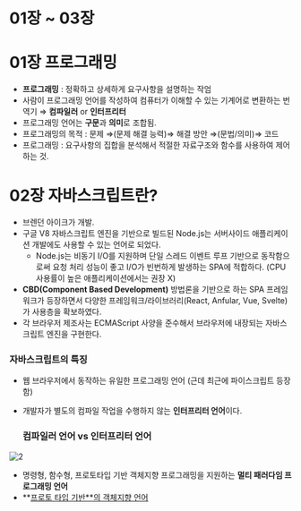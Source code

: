 # 01장 ~ 03장

# 01장 프로그래밍

- **프로그래밍** : 정확하고 상세하게 요구사항을 설명하는 작엄
- 사람이 프로그래밍 언어를 작성하여 컴퓨터가 이해할 수 있는 기계어로 변환하는 번역기 ⇒ **컴파일러** or **인터프리터**
- 프로그래밍 언어는 **구문**과 **의미**로 조합됨.
- 프로그래밍의 목적 : 문제 ⇒(문제 해결 능력)⇒ 해결 방안 ⇒(문법/의미)⇒ 코드
- 프로그래밍 : 요구사항의 집합을 분석해서 적절한 자료구조와 함수를 사용하여 제어하는 것.

# 02장 자바스크립트란?

- 브렌던 아이크가 개발.
- 구글 V8 자바스크립트 엔진을 기반으로 빌드된  Node.js는 서버사이드 애플리케이션 개발에도 사용할 수 있는 언어로 되었다.
    - Node.js는 비동기 I/O를 지원하며 단일 스레드 이벤트 루프 기반으로 동작함으로써 요청 처리 성능이 좋고 I/O가 빈번하게 발생하는 SPA에 적합하다. (CPU 사용률이 높은 애플리케이션에서는 권장 X)
- **CBD(Component Based Development)** 방법론을 기반으로 하는 SPA 프레임워크가 등장하면서 다양한 프레임워크/라이브러리(React, Anfular, Vue, Svelte)가 사용층을 확보하였다.
- 각 브라우저 제조사는 ECMAScript 사양을 준수해서 브라우저에 내장되는 자바스크립트 엔진을 구현한다.

### 자바스크립트의 특징

- 웹 브라우저에서 동작하는 유일한 프로그래밍 언어 (근데 최근에 파이스크립트 등장함)
- 개발자가 별도의 컴파일 작업을 수행하지 않는 **인터프리터 언어**이다.
    
    ### 컴파일러 언어 vs 인터프리터 언어
    
![2](https://user-images.githubusercontent.com/46212602/174096242-eddf801e-3457-40c5-bb05-e09b73cecd33.png)

- 명령형, 함수형, 프로토타입 기반 객체지향 프로그래밍을 지원하는 **멀티 패러다임 프로그래밍 언어**
- **[프로토 타입 기반**의 객체지향 언어](https://ko.wikipedia.org/wiki/%ED%94%84%EB%A1%9C%ED%86%A0%ED%83%80%EC%9E%85_%EA%B8%B0%EB%B0%98_%ED%94%84%EB%A1%9C%EA%B7%B8%EB%9E%98%EB%B0%8D)
